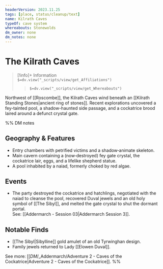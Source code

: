 ```yaml
---
headerVersion: 2023.11.25
tags: [place, status/cleanup/text]
name: Kilrath Caves
typeOf: cave system
whereabouts: Stonewolds
dm_owner: none
dm_notes: none
---
```

# The Kilrath Caves
>[!info]+ Information  
> `$=dv.view("_scripts/view/get_Affiliations")`  
>> `$=dv.view("_scripts/view/get_Whereabouts")`

Northwest of [[Roscombe]], the Kilrath Caves wind beneath an [[Kilrath Standing Stones|ancient ring of stones]]. Recent explorations uncovered a fey-tainted pool, a shadow-haunted side passage, and a cockatrice brood laired around a defunct crystal gate.

%% DM notes
## Geography & Features
- Entry chambers with petrified victims and a shadow‑animate skeleton.  
- Main cavern containing a (now‑destroyed) fey gate crystal, the cockatrice lair, eggs, and a lifelike shepherd statue.  
- A pool inhabited by a naiad, formerly choked by red algae.

## Events
- The party destroyed the cockatrice and hatchlings, negotiated with the naiad to cleanse the pool, recovered Duval jewels and an old holy symbol of [[The Sibyl]], and melted the gate crystal to shut the dormant portal.  
  See: [[Addermarch - Session 03|Addermarch Session 3]].

## Notable Finds
- [[The Sibyl|Sibylline]] gold amulet of an old Tyrwinghan design.  
- Family jewels returned to Lady [[Elowen Duval]].

See more: [[_DM_/_Addermarch/Adventure 2 - Caves of the Cockatrice|Adventure 2 - Caves of the Cockatrice]]. %%
